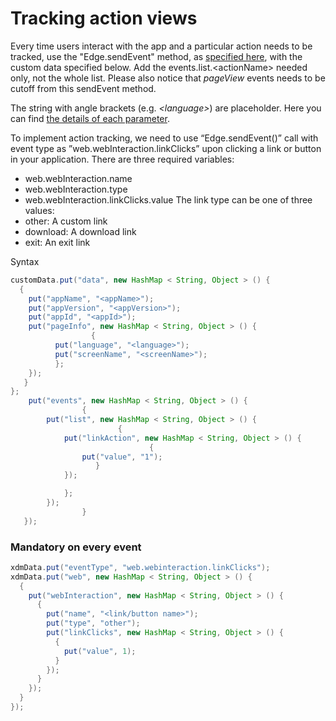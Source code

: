# Tracking action views
Every time users interact with the app and a particular action needs to be tracked, use the "Edge.sendEvent" method, as [specified here](/android#3-send-data-to-edge-network), with the custom data specified below.
Add the events.list.\<actionName\> needed only, not the whole list. Please also notice that *pageView* events needs to be cutoff from this sendEvent method.

The string with angle brackets (e.g. _\<language\>_) are placeholder. Here you can find [the details of each parameter](/custom-data.md).

To implement action tracking, we need to use “Edge.sendEvent()” call with event type as ”web.webInteraction.linkClicks” upon clicking a link or button in your application.
There are three required variables:
- web.webInteraction.name
- web.webInteraction.type
- web.webInteraction.linkClicks.value
The link type can be one of three values:
- other: A custom link
- download: A download link
- exit: An exit link


Syntax
```java
customData.put("data", new HashMap < String, Object > () {
  {
    put("appName", "<appName>");
    put("appVersion", "<appVersion>");
    put("appId", "<appId>");	  
    put("pageInfo", new HashMap < String, Object > () {
                  {
		  put("language", "<language>");
		  put("screenName", "<screenName>");
		  };
    });
   }
}; 
    put("events", new HashMap < String, Object > () {
                {
		put("list", new HashMap < String, Object > () {
                        {	
			put("linkAction", new HashMap < String, Object > () {
                               {
				put("value", "1");
			       }
			});

			};
		});
                }
   });
```


### Mandatory on every event

```java
xdmData.put("eventType", "web.webinteraction.linkClicks");
xdmData.put("web", new HashMap < String, Object > () {
  {
    put("webInteraction", new HashMap < String, Object > () {
      {
        put("name", "<link/button name>");
		put("type", "other");
        put("linkClicks", new HashMap < String, Object > () {
          {
            put("value", 1);
          }
        });
      }
    });
  }
});
```

